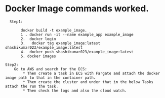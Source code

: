# Docker Image commands worked.

      Step1:
      
           docker build -t example_image.
           1 . docker run -it --name example_app example_image
           2.  docker login
           3.   docker tag example_image:latest shashikumar023/example_image:latest
           4.  docker push shashikumar023/example_image:latest
           5. docker images

    Step2:
        Go to AWS and search for the ECS:
            * Then create a task in ECS with Fargate and attach the docker image path to that in the container path.
            * Then create the cluster and under that in the below Tasks attach the run the task.
            * Then check the logs and also the cloud watch.
            
            
  

